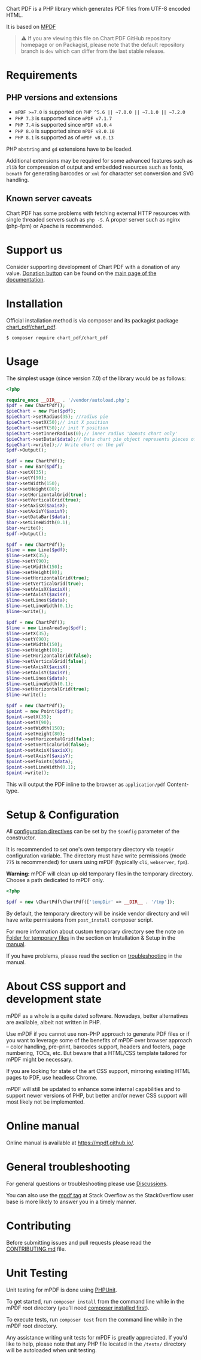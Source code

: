 Chart PDF is a PHP library which generates PDF files from UTF-8 encoded HTML.

It is based on [MPDF](https://github.com/mpdf/mpdf)


> ⚠ If you are viewing this file on Chart PDF GitHub repository homepage or on Packagist, please note that
> the default repository branch is `dev` which can differ from the last stable release.

Requirements
============

PHP versions and extensions
---------------------------

- `mPDF >=7.0` is supported on `PHP ^5.6 || ~7.0.0 || ~7.1.0 || ~7.2.0`
- `PHP 7.3` is supported since `mPDF v7.1.7`
- `PHP 7.4` is supported since `mPDF v8.0.4`
- `PHP 8.0` is supported since `mPDF v8.0.10`
- `PHP 8.1` is supported as of `mPDF v8.0.13`

PHP `mbstring` and `gd` extensions have to be loaded.

Additional extensions may be required for some advanced features such as `zlib` for compression of output and
embedded resources such as fonts, `bcmath` for generating barcodes or `xml` for character set conversion
and SVG handling.

Known server caveats
--------------------

Chart PDF has some problems with fetching external HTTP resources with single threaded servers such as `php -S`. A proper
server such as nginx (php-fpm) or Apache is recommended.

Support us
==========

Consider supporting development of Chart PDF with a donation of any value. [Donation button][1] can be found on the
[main page of the documentation][1].

Installation
============

Official installation method is via composer and its packagist package [chart_pdf/chart_pdf](https://packagist.org/packages/chart_pdf/chart_pdf).

```
$ composer require chart_pdf/chart_pdf
```

Usage
=====

The simplest usage (since version 7.0) of the library would be as follows:

```php
<?php

require_once __DIR__ . '/vendor/autoload.php';
$pdf = new ChartPdf();
$pieChart = new Pie($pdf);
$pieChart->setRadius(35); //radius pie
$pieChart->setX(50);// init X position
$pieChart->setY(50);// init Y position
$pieChart->setInnerRadius(0);// inner radius 'Donuts chart only'
$pieChart->setData($data);// Data chart pie object represents pieces of chart
$pieChart->write();// Write chart on the pdf
$pdf->Output();

$pdf = new ChartPdf();
$bar = new Bar($pdf);
$bar->setX(35);
$bar->setY(90);
$bar->setWidth(150);
$bar->setHeight(80);
$bar->setHorizontalGrid(true);
$bar->setVerticalGrid(true);
$bar->setAxisX($axisX);
$bar->setAxisY($axisY);
$bar->setDataBar($data);
$bar->setLineWidth(0.1);
$bar->write();
$pdf->Output();

$pdf = new ChartPdf();
$line = new Line($pdf);
$line->setX(35);
$line->setY(90);
$line->setWidth(150);
$line->setHeight(80);
$line->setHorizontalGrid(true);
$line->setVerticalGrid(true);
$line->setAxisX($axisX);
$line->setAxisY($axisY);
$line->setLines($data);
$line->setLineWidth(0.1);
$line->write();

$pdf = new ChartPdf();
$line = new LineAreaSvg($pdf);
$line->setX(35);
$line->setY(90);
$line->setWidth(150);
$line->setHeight(80);
$line->setHorizontalGrid(false);
$line->setVerticalGrid(false);
$line->setAxisX($axisX);
$line->setAxisY($axisY);
$line->setLines($data);
$line->setLineWidth(0.1);
$line->setHorizontalGrid(true);
$line->write();

$pdf = new ChartPdf();
$point = new Point($pdf);
$point->setX(35);
$point->setY(90);
$point->setWidth(150);
$point->setHeight(80);
$point->setHorizontalGrid(false);
$point->setVerticalGrid(false);
$point->setAxisX($axisX);
$point->setAxisY($axisY);
$point->setPoints($data);
$point->setLineWidth(0.1);
$point->write();

```

This will output the PDF inline to the browser as `application/pdf` Content-type.

Setup & Configuration
=====================

All [configuration directives](https://mpdf.github.io/reference/mpdf-variables/overview.html) can
be set by the `$config` parameter of the constructor.

It is recommended to set one's own temporary directory via `tempDir` configuration variable.
The directory must have write permissions (mode `775` is recommended) for users using mPDF
(typically `cli`, `webserver`, `fpm`).

**Warning:** mPDF will clean up old temporary files in the temporary directory. Choose a path dedicated to mPDF only.


```php
<?php

$pdf = new \ChartPdf\ChartPdf(['tempDir' => __DIR__ . '/tmp']);

```

By default, the temporary directory will be inside vendor directory and will have write permissions from
`post_install` composer script.

For more information about custom temporary directory see the note on
[Folder for temporary files](https://mpdf.github.io/installation-setup/folders-for-temporary-files.html)
in the section on Installation & Setup in the [manual][1].

If you have problems, please read the section on
[troubleshooting](https://mpdf.github.io/troubleshooting/known-issues.html) in the manual.

About CSS support and development state
=======================================

mPDF as a whole is a quite dated software. Nowadays, better alternatives are available, albeit not written in PHP.

Use mPDF if you cannot use non-PHP approach to generate PDF files or if you want to leverage some of the benefits of mPDF
over browser approach – color handling, pre-print, barcodes support, headers and footers, page numbering, TOCs, etc.
But beware that a HTML/CSS template tailored for mPDF might be necessary.

If you are looking for state of the art CSS support, mirroring existing HTML pages to PDF, use headless Chrome.

mPDF will still be updated to enhance some internal capabilities and to support newer versions of PHP,
but better and/or newer CSS support will most likely not be implemented.

Online manual
=============

Online manual is available at https://mpdf.github.io/.

General troubleshooting
=============

For general questions or troubleshooting please use [Discussions](https://github.com/mpdf/mpdf/discussions).

You can also use the [mpdf tag](https://stackoverflow.com/questions/tagged/mpdf) at Stack Overflow as the StackOverflow user base is more likely to answer you in a timely manner.

Contributing
============

Before submitting issues and pull requests please read the [CONTRIBUTING.md](https://github.com/mpdf/mpdf/blob/development/.github/CONTRIBUTING.md) file.

Unit Testing
============

Unit testing for mPDF is done using [PHPUnit](https://phpunit.de/).

To get started, run `composer install` from the command line while in the mPDF root directory
(you'll need [composer installed first](https://getcomposer.org/download/)).

To execute tests, run `composer test` from the command line while in the mPDF root directory.

Any assistance writing unit tests for mPDF is greatly appreciated. If you'd like to help, please
note that any PHP file located in the `/tests/` directory will be autoloaded when unit testing.

[1]: https://mpdf.github.io
